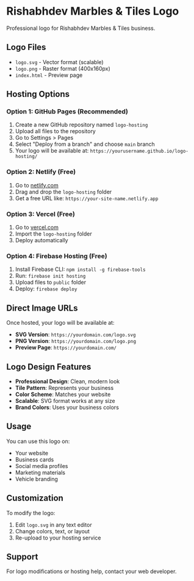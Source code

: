 # Rishabhdev Marbles & Tiles Logo

Professional logo for Rishabhdev Marbles & Tiles business.

## Logo Files

- `logo.svg` - Vector format (scalable)
- `logo.png` - Raster format (400x160px)
- `index.html` - Preview page

## Hosting Options

### Option 1: GitHub Pages (Recommended)

1. Create a new GitHub repository named `logo-hosting`
2. Upload all files to the repository
3. Go to Settings > Pages
4. Select "Deploy from a branch" and choose `main` branch
5. Your logo will be available at: `https://yourusername.github.io/logo-hosting/`

### Option 2: Netlify (Free)

1. Go to [netlify.com](https://netlify.com)
2. Drag and drop the `logo-hosting` folder
3. Get a free URL like: `https://your-site-name.netlify.app`

### Option 3: Vercel (Free)

1. Go to [vercel.com](https://vercel.com)
2. Import the `logo-hosting` folder
3. Deploy automatically

### Option 4: Firebase Hosting (Free)

1. Install Firebase CLI: `npm install -g firebase-tools`
2. Run: `firebase init hosting`
3. Upload files to `public` folder
4. Deploy: `firebase deploy`

## Direct Image URLs

Once hosted, your logo will be available at:

- **SVG Version**: `https://yourdomain.com/logo.svg`
- **PNG Version**: `https://yourdomain.com/logo.png`
- **Preview Page**: `https://yourdomain.com/`

## Logo Design Features

- **Professional Design**: Clean, modern look
- **Tile Pattern**: Represents your business
- **Color Scheme**: Matches your website
- **Scalable**: SVG format works at any size
- **Brand Colors**: Uses your business colors

## Usage

You can use this logo on:
- Your website
- Business cards
- Social media profiles
- Marketing materials
- Vehicle branding

## Customization

To modify the logo:
1. Edit `logo.svg` in any text editor
2. Change colors, text, or layout
3. Re-upload to your hosting service

## Support

For logo modifications or hosting help, contact your web developer. 
